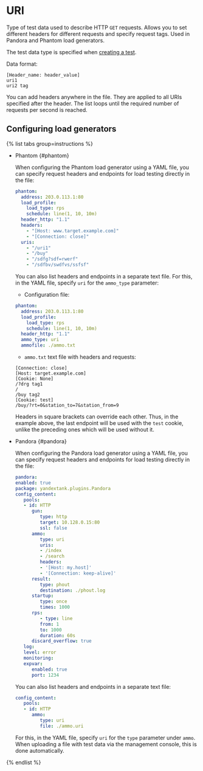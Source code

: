 # URI

Type of test data used to describe HTTP `GET` requests. Allows you to set different headers for different requests and specify request tags. Used in Pandora and Phantom load generators.

The test data type is specified when [creating a test](../../operations/create-test-bucket.md#create-test).

Data format:

```text
[Header_name: header_value]
uri1
uri2 tag
```

You can add headers anywhere in the file. They are applied to all URIs specified after the header. The list loops until the required number of requests per second is reached.

## Configuring load generators

{% list tabs group=instructions %}

- Phantom {#phantom}

   When configuring the Phantom load generator using a YAML file, you can specify request headers and endpoints for load testing directly in the file:

   ```yaml
   phantom:
     address: 203.0.113.1:80
     load_profile:
       load_type: rps
       schedule: line(1, 10, 10m)
     header_http: "1.1"
     headers:
       - "[Host: www.target.example.com]"
       - "[Connection: close]"
     uris:
       - "/uri1"
       - "/buy"
       - "/sdfg?sdf=rwerf"
       - "/sdfbv/swdfvs/ssfsf"
   ```

   You can also list headers and endpoints in a separate text file. For this, in the YAML file, specify `uri` for the `ammo_type` parameter:

   - Configuration file:

   ```yaml
   phantom:
     address: 203.0.113.1:80
     load_profile:
       load_type: rps
       schedule: line(1, 10, 10m)
     header_http: "1.1"
     ammo_type: uri
     ammofile: ./ammo.txt
   ```

   - `ammo.txt` text file with headers and requests:

   ```http
   [Connection: close]
   [Host: target.example.com]
   [Cookie: None]
   /?drg tag1
   /
   /buy tag2
   [Cookie: test]
   /buy/?rt=0&station_to=7&station_from=9
   ```

   Headers in square brackets can override each other. Thus, in the example above, the last endpoint will be used with the `test` cookie, unlike the preceding ones which will be used without it.

- Pandora {#pandora}

   When configuring the Pandora load generator using a YAML file, you can specify request headers and endpoints for load testing directly in the file:

   ```yaml
   pandora:
   enabled: true
   package: yandextank.plugins.Pandora
   config_content:
      pools:
      - id: HTTP
         gun:
            type: http
            target: 10.128.0.15:80
            ssl: false
         ammo:
            type: uri
            uris:
            - /index
            - /search
            headers:
            - '[Host: my.host]'
            - '[Connection: keep-alive]'
         result:
            type: phout
            destination: ./phout.log
         startup:
            type: once
            times: 1000
         rps:
            - type: line
            from: 1
            to: 1000
            duration: 60s
         discard_overflow: true
      log:
      level: error
      monitoring:
      expvar:
         enabled: true
         port: 1234
   ```

   You can also list headers and endpoints in a separate text file:

   ```yaml
   config_content:
      pools:
      - id: HTTP
         ammo:
            type: uri
            file: ./ammo.uri
   ```

   For this, in the YAML file, specify `uri` for the `type` parameter under `ammo`.
   When uploading a file with test data via the management console, this is done automatically.


{% endlist %}